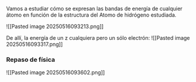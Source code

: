 Vamos a estudiar cómo se expresan las bandas de energía de cualquier átomo en función de la estructura del Atomo de hidrógeno estudiada.

![[Pasted image 20250516093213.png]]


De allí, la energía de un z cualquiera pero un sólo electrón:
![[Pasted image 20250516093317.png]]


### Repaso de física
![[Pasted image 20250516093602.png]]
